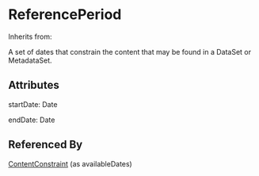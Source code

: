 
# ReferencePeriod

Inherits from: [](..//.md)



A set of dates that constrain the content that may be found in a DataSet or MetadataSet.

## Attributes

startDate: Date

endDate: Date





## Referenced By

[ContentConstraint](ContentConstraint.md) (as availableDates)


